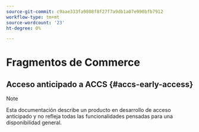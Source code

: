 ```yaml
---
source-git-commit: c9aae333fa9808f8f27f7a9db1a07e990bfb7912
workflow-type: tm+mt
source-wordcount: '23'
ht-degree: 0%

---
```

# Fragmentos de Commerce

## Acceso anticipado a ACCS {#accs-early-access}

>[!NOTE]
>
>Esta documentación describe un producto en desarrollo de acceso anticipado y no refleja todas las funcionalidades pensadas para una disponibilidad general.
